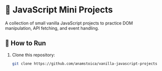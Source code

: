# 🎯 JavaScript Mini Projects
A collection of small vanilla JavaScript projects to practice DOM manipulation, API fetching, and event handling.

## 🚀 How to Run
1. Clone this repository:
   ```sh
   git clone https://github.com/anamstoica/vanilla-javascript-projects.git
